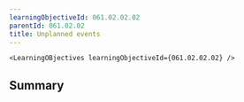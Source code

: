 ```yaml
---
learningObjectiveId: 061.02.02.02
parentId: 061.02.02
title: Unplanned events
---
```


```tsx eval
<LearningOBjectives learningObjectiveId={061.02.02.02} />
```

## Summary
